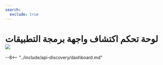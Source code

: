 ```yaml
---
search:
  exclude: true
---
```


[apid-overview]:                 ../../api-discovery/overview.md
[apid-risk-score]:              ../../api-discovery/risk-score.md
[apid-track-changes]:           ../../api-discovery/track-changes.md
[apid-rogue]:                   ../../api-discovery/rogue-api.md
[check-attack]:                 ../../user-guides/events/check-attack.md
[img-api-discovery-widget]:     ../../images/user-guides/dashboard/api-discovery-widget.png

# لوحة تحكم اكتشاف واجهة برمجة التطبيقات <a href="../../../about-wallarm/subscription-plans/#subscription-plans"><img src="../../../images/api-security-tag.svg" style="border: none;"></a>

--8<-- "../include/api-discovery/dashboard.md"